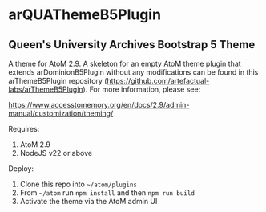 # arQUAThemeB5Plugin

## Queen's University Archives Bootstrap 5 Theme

A theme for AtoM 2.9. A skeleton for an empty AtoM theme plugin that extends arDominionB5Plugin without any modifications can be found in this arThemeB5Plugin repository (https://github.com/artefactual-labs/arThemeB5Plugin). For more information, please see:

https://www.accesstomemory.org/en/docs/2.9/admin-manual/customization/theming/

Requires:

1. AtoM 2.9
1. NodeJS v22 or above

Deploy:

1. Clone this repo into `~/atom/plugins`
1. From `~/atom` run `npm install` and then `npm run build`
1. Activate the theme via the AtoM admin UI
